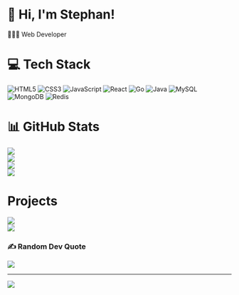 <!-- Using a README generator GPRM (https://gprm.itsvg.in) -->

# 👋 Hi, I'm Stephan!
👩🏻‍💻 Web Developer

# 💻 Tech Stack
![HTML5](https://img.shields.io/badge/html5-%23E34F26.svg?style=for-the-badge&logo=html5&logoColor=white)
![CSS3](https://img.shields.io/badge/css3-%231572B6.svg?style=for-the-badge&logo=css3&logoColor=white)
![JavaScript](https://img.shields.io/badge/javascript-%23323330.svg?style=for-the-badge&logo=javascript&logoColor=%23F7DF1E)
![React](https://img.shields.io/badge/react-%2320232a.svg?style=for-the-badge&logo=react&logoColor=%2361DAFB)
![Go](https://img.shields.io/badge/go-%2300ADD8.svg?style=for-the-badge&logo=go&logoColor=white)
![Java](https://img.shields.io/badge/java-%23ED8B00.svg?style=for-the-badge&logo=openjdk&logoColor=white)
![MySQL](https://img.shields.io/badge/mysql-4479A1.svg?style=for-the-badge&logo=mysql&logoColor=white)
![MongoDB](https://img.shields.io/badge/MongoDB-%234ea94b.svg?style=for-the-badge&logo=mongodb&logoColor=white)
![Redis](https://img.shields.io/badge/redis-%23DD0031.svg?style=for-the-badge&logo=redis&logoColor=white)

# 📊 GitHub Stats
![](https://github-readme-stats.vercel.app/api?username=stephanardy&show_icons=true&theme=transparent&rank_icon=percentile&include_all_commits=true&count_private=true)<br/>
![](https://github-readme-streak-stats.herokuapp.com/?user=stephanardy&theme=dark&hide_border=false)<br/>
![](https://github-profile-trophy.vercel.app/?username=stephanardy&theme=radical&no-frame=false&no-bg=true&margin-w=4)<br/>
![](https://github-readme-stats.vercel.app/api/top-langs/?username=stephanardy&theme=dark&hide_border=false&include_all_commits=true&count_private=true&layout=compact)


# Projects
[![](https://github-readme-stats.vercel.app/api/pin/?username=stephanardy&repo=simple-todo-ext&theme=tokyonight)](https://github.com/StephanArdy/simple-todo-ext)<br/>
[![](https://github-readme-stats.vercel.app/api/pin/?username=stephanardy&repo=go-chat&theme=tokyonight)](https://github.com/StephanArdy/go-chat)

### ✍️ Random Dev Quote
![](https://quotes-github-readme.vercel.app/api?type=horizontal&theme=radical)

---
[![](https://visitcount.itsvg.in/api?id=stephanardy&icon=0&color=0)](https://visitcount.itsvg.in)

<!-- Proudly created with GPRM ( https://gprm.itsvg.in ) -->
